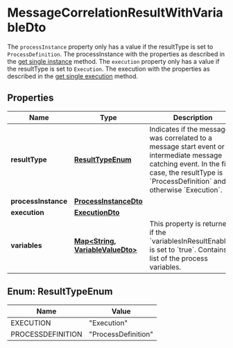 

# MessageCorrelationResultWithVariableDto

The `processInstance` property only has a value if the resultType is set to `ProcessDefinition`. The processInstance with the properties as described in the [get single instance](https://docs.camunda.org/manual/7.18/reference/rest/process-instance/get/) method.  The `execution` property only has a value if the resultType is set to `Execution`. The execution with the properties as described in the [get single execution](https://docs.camunda.org/manual/7.18/reference/rest/execution/get/) method.
## Properties

Name | Type | Description | Notes
------------ | ------------- | ------------- | -------------
**resultType** | [**ResultTypeEnum**](#ResultTypeEnum) | Indicates if the message was correlated to a message start event or an  intermediate message catching event. In the first case, the resultType is  &#x60;ProcessDefinition&#x60; and otherwise &#x60;Execution&#x60;. |  [optional]
**processInstance** | [**ProcessInstanceDto**](ProcessInstanceDto.md) |  |  [optional]
**execution** | [**ExecutionDto**](ExecutionDto.md) |  |  [optional]
**variables** | [**Map&lt;String, VariableValueDto&gt;**](VariableValueDto.md) | This property is returned if the &#x60;variablesInResultEnabled&#x60; is set to &#x60;true&#x60;. Contains a list of the process variables.  |  [optional]



## Enum: ResultTypeEnum

Name | Value
---- | -----
EXECUTION | &quot;Execution&quot;
PROCESSDEFINITION | &quot;ProcessDefinition&quot;



